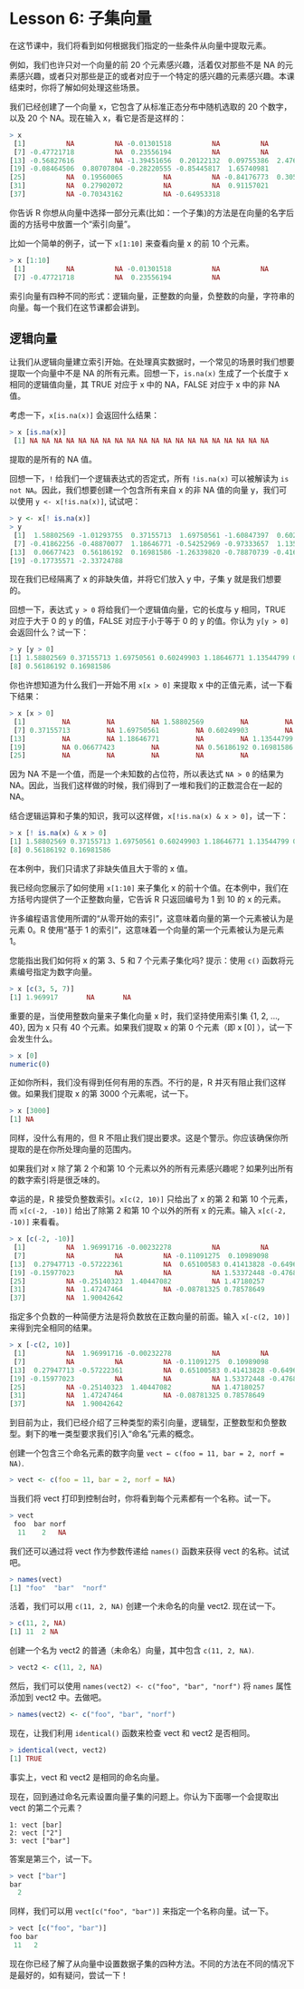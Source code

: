 # Lesson 6: 子集向量
在这节课中，我们将看到如何根据我们指定的一些条件从向量中提取元素。

例如，我们也许只对一个向量的前 20 个元素感兴趣，活着仅对那些不是 NA 的元素感兴趣，或者只对那些是正的或者对应于一个特定的感兴趣的元素感兴趣。本课结束时，你将了解如何处理这些场景。

我们已经创建了一个向量 x，它包含了从标准正态分布中随机选取的 20 个数字，以及 20 个 NA。现在输入 x，看它是否是这样的：
~~~r
> x
 [1]          NA          NA -0.01301518          NA          NA          NA
 [7] -0.47721718          NA  0.23556194          NA          NA          NA
[13] -0.56827616          NA -1.39451656  0.20122132  0.09755386  2.47619742
[19] -0.08464506  0.80707804 -0.28220555 -0.85445817  1.65740981          NA
[25]          NA  0.19560065          NA          NA -0.84176773  0.30555518
[31]          NA  0.27902072          NA          NA  0.91157021          NA
[37]          NA -0.70343162          NA -0.64953318
~~~
你告诉 R 你想从向量中选择一部分元素(比如：一个子集)的方法是在向量的名字后面的方括号中放置一个“索引向量”。

比如一个简单的例子，试一下 `x[1:10]` 来查看向量 x 的前 10 个元素。
~~~r
> x [1:10]
 [1]          NA          NA -0.01301518          NA          NA          NA
 [7] -0.47721718          NA  0.23556194          NA
~~~
索引向量有四种不同的形式：逻辑向量，正整数的向量，负整数的向量，字符串的向量。每一个我们在这节课都会讲到。
## 逻辑向量
让我们从逻辑向量建立索引开始。在处理真实数据时，一个常见的场景时我们想要提取一个向量中不是 NA 的所有元素。回想一下，`is.na(x)` 生成了一个长度于 x 相同的逻辑值向量，其 TRUE 对应于 x 中的 NA，FALSE 对应于 x 中的非 NA 值。

考虑一下，`x[is.na(x)]` 会返回什么结果：
~~~r
> x [is.na(x)]
 [1] NA NA NA NA NA NA NA NA NA NA NA NA NA NA NA NA NA NA NA NA
~~~
提取的是所有的 NA 值。

回想一下，`!` 给我们一个逻辑表达式的否定式，所有 `!is.na(x)` 可以被解读为 `is not NA`。因此，我们想要创建一个包含所有来自 x 的非 NA 值的向量 y，我们可以使用 `y <- x[!is.na(x)]`, 试试吧：
~~~r
> y <- x[! is.na(x)]
> y
 [1]  1.58802569 -1.01293755  0.37155713  1.69750561 -1.60847397  0.60249903
 [7] -0.41862256 -0.48870077  1.18646771 -0.54252969 -0.97333657  1.13544799
[13]  0.06677423  0.56186192  0.16981586 -1.26339820 -0.78870739 -0.41639811
[19] -0.17735571 -2.33724788
~~~
现在我们已经隔离了 x 的非缺失值，并将它们放入 y 中，子集 y 就是我们想要的。

回想一下，表达式 `y > 0` 将给我们一个逻辑值向量，它的长度与 y 相同，TRUE 对应于大于 0 的 y 的值，FALSE 对应于小于等于 0 的 y 的值。你认为 `y[y > 0]` 会返回什么？试一下：
~~~r
> y [y > 0]
[1] 1.58802569 0.37155713 1.69750561 0.60249903 1.18646771 1.13544799 0.06677423
[8] 0.56186192 0.16981586
~~~
你也许想知道为什么我们一开始不用 `x[x > 0]` 来提取 x 中的正值元素，试一下看下结果：
~~~r
> x [x > 0]
 [1]         NA         NA         NA 1.58802569         NA         NA
 [7] 0.37155713         NA 1.69750561         NA 0.60249903         NA
[13]         NA         NA 1.18646771         NA         NA 1.13544799
[19]         NA 0.06677423         NA         NA 0.56186192 0.16981586
[25]         NA         NA         NA         NA         NA
~~~
因为 NA 不是一个值，而是一个未知数的占位符，所以表达式 `NA > 0` 的结果为 NA。因此，当我们这样做的时候，我们得到了一堆和我们的正数混合在一起的 NA。

结合逻辑运算和子集的知识，我可以这样做，`x[!is.na(x) & x > 0]`，试一下：
~~~r
> x [! is.na(x) & x > 0]
[1] 1.58802569 0.37155713 1.69750561 0.60249903 1.18646771 1.13544799 0.06677423
[8] 0.56186192 0.16981586
~~~
在本例中，我们只请求了非缺失值且大于零的 x 值。

我已经向您展示了如何使用 `x[1:10]` 来子集化 x 的前十个值。在本例中，我们在方括号内提供了一个正整数向量，它告诉 R 只返回编号为 1 到 10 的 x 的元素。

许多编程语言使用所谓的“从零开始的索引”，这意味着向量的第一个元素被认为是元素 0。R 使用“基于 1 的索引”，这意味着一个向量的第一个元素被认为是元素 1。

您能指出我们如何将 x 的第 3、5 和 7 个元素子集化吗? 提示：使用 `c()` 函数将元素编号指定为数字向量。
~~~r
> x [c(3, 5, 7)]
[1] 1.969917       NA       NA
~~~
重要的是，当使用整数向量来子集化向量 x 时，我们坚持使用索引集 {1, 2, ..., 40}, 因为 x 只有 40 个元素。如果我们提取 x 的第 0 个元素（即 x [0] ），试一下会发生什么。
~~~r
> x [0]
numeric(0)
~~~
正如你所料，我们没有得到任何有用的东西。不行的是，R 并灭有阻止我们这样做。如果我们提取 x 的第 3000 个元素呢，试一下。
~~~r
> x [3000]
[1] NA
~~~
同样，没什么有用的，但 R 不阻止我们提出要求。这是个警示。你应该确保你所提取的是在你所处理向量的范围内。

如果我们对 x 除了第 2 个和第 10 个元素以外的所有元素感兴趣呢？如果列出所有的数字索引将是很乏味的。

幸运的是，R 接受负整数索引。`x[c(2, 10)]` 只给出了 x 的第 2 和第 10 个元素，而 `x[c(-2, -10)]` 给出了除第 2 和第 10 个以外的所有 x 的元素。输入 `x[c(-2, -10)]` 来看看。
~~~r
> x [c(-2, -10)]
 [1]          NA  1.96991716 -0.00232278          NA          NA          NA
 [7]          NA          NA          NA -0.11091275  0.10989098          NA
[13]  0.27947713 -0.57222361          NA  0.65100583 0.41413828 -0.64963226
[19] -0.15977023          NA          NA          NA 1.53372448 -0.47685392
[25]          NA -0.25140323  1.40447082          NA 1.47180257          NA
[31]          NA  1.47247464          NA -0.08781325 0.78578649          NA
[37]          NA  1.90042642
~~~
指定多个负数的一种简便方法是将负数放在正数向量的前面。输入 `x[-c(2, 10)]` 来得到完全相同的结果。
~~~r
> x [-c(2, 10)]
 [1]          NA  1.96991716 -0.00232278          NA          NA          NA
 [7]          NA          NA          NA -0.11091275  0.10989098          NA
[13]  0.27947713 -0.57222361          NA  0.65100583 0.41413828 -0.64963226
[19] -0.15977023          NA          NA          NA 1.53372448 -0.47685392
[25]          NA -0.25140323  1.40447082          NA 1.47180257          NA
[31]          NA  1.47247464          NA -0.08781325 0.78578649          NA
[37]          NA  1.90042642
~~~
到目前为止，我们已经介绍了三种类型的索引向量，逻辑型，正整数型和负整数型。剩下的唯一类型要求我们引入“命名”元素的概念。

创建一个包含三个命名元素的数字向量 `vect ← c(foo = 11, bar = 2, norf = NA)`. 
~~~r
> vect <- c(foo = 11, bar = 2, norf = NA)
~~~
当我们将 vect 打印到控制台时，你将看到每个元素都有一个名称。试一下。
~~~r
> vect
 foo  bar norf
  11    2   NA
~~~
我们还可以通过将 vect 作为参数传递给 `names()` 函数来获得 vect 的名称。试试吧。
~~~r
> names(vect)
[1] "foo"  "bar"  "norf"
~~~
活着，我们可以用 `c(11, 2, NA)` 创建一个未命名的向量 vect2. 现在试一下。
~~~r
> c(11, 2, NA)
[1] 11  2 NA
~~~
创建一个名为 vect2 的普通（未命名）向量，其中包含 `c(11, 2, NA)`.
~~~r
> vect2 <- c(11, 2, NA)
~~~
然后，我们可以使用 `names(vect2) <- c("foo", "bar", "norf")` 将 `names` 属性添加到 vect2 中。去做吧。
~~~r
> names(vect2) <- c("foo", "bar", "norf")
~~~
现在，让我们利用 `identical()` 函数来检查 vect 和 vect2 是否相同。
~~~r
> identical(vect, vect2)
[1] TRUE
~~~
事实上，vect 和 vect2 是相同的命名向量。

现在，回到通过命名元素设置向量子集的问题上。你认为下面哪一个会提取出 vect 的第二个元素？
~~~text
1: vect [bar]
2: vect ["2"]
3: vect ["bar"]
~~~
答案是第三个，试一下。
~~~r
> vect ["bar"]
bar
  2
~~~
同样，我们可以用 `vect[c("foo", "bar")]` 来指定一个名称向量。试一下。
~~~r
> vect [c("foo", "bar")]
foo bar
 11   2
~~~
现在你已经了解了从向量中设置数据子集的四种方法。不同的方法在不同的情况下是最好的，如有疑问，尝试一下！